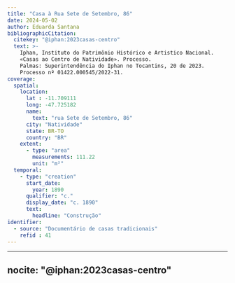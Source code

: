 ```yaml
---
title: "Casa à Rua Sete de Setembro, 86"
date: 2024-05-02
author: Eduarda Santana
bibliographicCitation:
  citekey: "@iphan:2023casas-centro"
  text: >-
    Iphan, Instituto do Patrimônio Histórico e Artistico Nacional.
    «Casas ao Centro de Natividade». Processo.
    Palmas: Superintendência do Iphan no Tocantins, 20 de 2023.
    Processo nº 01422.000545/2022-31.
coverage:
  spatial:
    location:
      lat : -11.709111
      long: -47.725182
      name: 
        text: "rua Sete de Setembro, 86"
      city: "Natividade"
      state: BR-TO
      country: "BR"
    extent:
      - type: "area"
        measurements: 111.22
        unit: "m²"
  temporal:
    - type: "creation"
      start_date:
        year: 1890
      qualifier: "c."
      display_date: "c. 1890"
      text:
        headline: "Construção"
identifier:
  - source: "Documentário de casas tradicionais"
    refid : 41
---
```


---
nocite: "@iphan:2023casas-centro"
---
